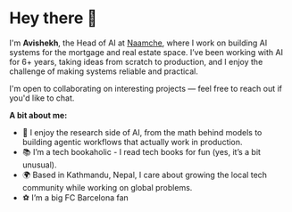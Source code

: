 # Hey there 👋

I'm **Avishekh**, the Head of AI at [Naamche](https://naamche.com), where I work on building AI systems for the mortgage and real estate space. I’ve been working with AI for 6+ years, taking ideas from scratch to production, and I enjoy the challenge of making systems reliable and practical.

I'm open to collaborating on interesting projects — feel free to reach out if you'd like to chat.

**A bit about me:**

- 🧠 I enjoy the research side of AI, from the math behind models to building agentic workflows that actually work in production.
- 📚 I’m a tech bookaholic - I read tech books for fun (yes, it’s a bit unusual).
- 🌍 Based in Kathmandu, Nepal, I care about growing the local tech community while working on global problems.
- ⚽ I’m a big FC Barcelona fan
